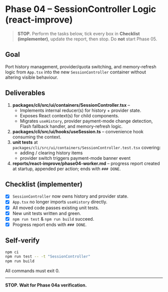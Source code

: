 # Phase 04 – SessionController Logic (react-improve)

> **STOP.** Perform the tasks below, tick every box in **Checklist (implementer)**, update the report, then stop. Do **not** start Phase 05.

## Goal

Port history management, provider/quota switching, and memory-refresh logic from `App.tsx` into the new `SessionController` container without altering visible behaviour.

## Deliverables

1. **packages/cli/src/ui/containers/SessionController.tsx** –
   - Implements internal reducer(s) for history + provider state.
   - Exposes React context(s) for child components.
   - Migrates `useHistory`, provider payment-mode change detection, Flash fallback handler, and memory-refresh logic.
2. **packages/cli/src/ui/hooks/useSession.ts** – convenience hook consuming the context.
3. **unit tests** at `packages/cli/src/ui/containers/SessionController.test.tsx` covering:
   - adding / clearing history items
   - provider switch triggers payment-mode banner event
4. **reports/react-improve/phase04-worker.md** – progress report created at startup, appended per action; ends with `### DONE`.

## Checklist (implementer)

- [x] `SessionController` now owns history and provider state.
- [x] `App.tsx` no longer imports `useHistory` directly.
- [x] All moved code passes existing unit tests.
- [x] New unit tests written and green.
- [x] `npm run test` & `npm run build` succeed.
- [x] Progress report ends with `### DONE`.

## Self-verify

```bash
npm ci
npm run test -- -t "SessionController"
npm run build
```

All commands must exit 0.

---

**STOP. Wait for Phase 04a verification.**
